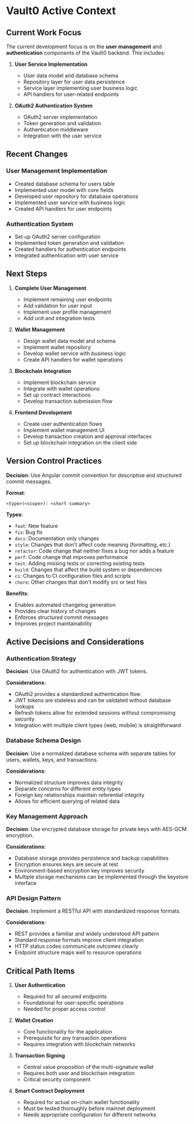 # Vault0 Active Context

## Current Work Focus

The current development focus is on the **user management** and **authentication** components of the Vault0 backend. This includes:

1. **User Service Implementation**
   - User data model and database schema
   - Repository layer for user data persistence
   - Service layer implementing user business logic
   - API handlers for user-related endpoints

2. **OAuth2 Authentication System**
   - OAuth2 server implementation
   - Token generation and validation
   - Authentication middleware
   - Integration with the user service

## Recent Changes

### User Management Implementation

- Created database schema for users table
- Implemented user model with core fields
- Developed user repository for database operations
- Implemented user service with business logic
- Created API handlers for user endpoints

### Authentication System

- Set up OAuth2 server configuration
- Implemented token generation and validation
- Created handlers for authentication endpoints
- Integrated authentication with user service

## Next Steps

1. **Complete User Management**
   - Implement remaining user endpoints
   - Add validation for user input
   - Implement user profile management
   - Add unit and integration tests

2. **Wallet Management**
   - Design wallet data model and schema
   - Implement wallet repository
   - Develop wallet service with business logic
   - Create API handlers for wallet operations

3. **Blockchain Integration**
   - Implement blockchain service
   - Integrate with wallet operations
   - Set up contract interactions
   - Develop transaction submission flow

4. **Frontend Development**
   - Create user authentication flows
   - Implement wallet management UI
   - Develop transaction creation and approval interfaces
   - Set up blockchain integration on the client side

## Version Control Practices

**Decision**: Use Angular commit convention for descriptive and structured commit messages.

**Format**:
```
<type>(<scope>): <short summary>
```

**Types**:
- `feat`: New feature
- `fix`: Bug fix
- `docs`: Documentation only changes
- `style`: Changes that don't affect code meaning (formatting, etc.)
- `refactor`: Code change that neither fixes a bug nor adds a feature
- `perf`: Code change that improves performance
- `test`: Adding missing tests or correcting existing tests
- `build`: Changes that affect the build system or dependencies
- `ci`: Changes to CI configuration files and scripts
- `chore`: Other changes that don't modify src or test files

**Benefits**:
- Enables automated changelog generation
- Provides clear history of changes
- Enforces structured commit messages
- Improves project maintainability

## Active Decisions and Considerations

### Authentication Strategy

**Decision**: Use OAuth2 for authentication with JWT tokens.

**Considerations**:
- OAuth2 provides a standardized authentication flow
- JWT tokens are stateless and can be validated without database lookups
- Refresh tokens allow for extended sessions without compromising security
- Integration with multiple client types (web, mobile) is straightforward

### Database Schema Design

**Decision**: Use a normalized database schema with separate tables for users, wallets, keys, and transactions.

**Considerations**:
- Normalized structure improves data integrity
- Separate concerns for different entity types
- Foreign key relationships maintain referential integrity
- Allows for efficient querying of related data

### Key Management Approach

**Decision**: Use encrypted database storage for private keys with AES-GCM encryption.

**Considerations**:
- Database storage provides persistence and backup capabilities
- Encryption ensures keys are secure at rest
- Environment-based encryption key improves security
- Multiple storage mechanisms can be implemented through the keystore interface

### API Design Pattern

**Decision**: Implement a RESTful API with standardized response formats.

**Considerations**:
- REST provides a familiar and widely understood API pattern
- Standard response formats improve client integration
- HTTP status codes communicate outcomes clearly
- Endpoint structure maps well to resource operations

## Critical Path Items

1. **User Authentication**
   - Required for all secured endpoints
   - Foundational for user-specific operations
   - Needed for proper access control

2. **Wallet Creation**
   - Core functionality for the application
   - Prerequisite for any transaction operations
   - Requires integration with blockchain networks

3. **Transaction Signing**
   - Central value proposition of the multi-signature wallet
   - Requires both user and blockchain integration
   - Critical security component

4. **Smart Contract Deployment**
   - Required for actual on-chain wallet functionality
   - Must be tested thoroughly before mainnet deployment
   - Needs appropriate configuration for different networks
